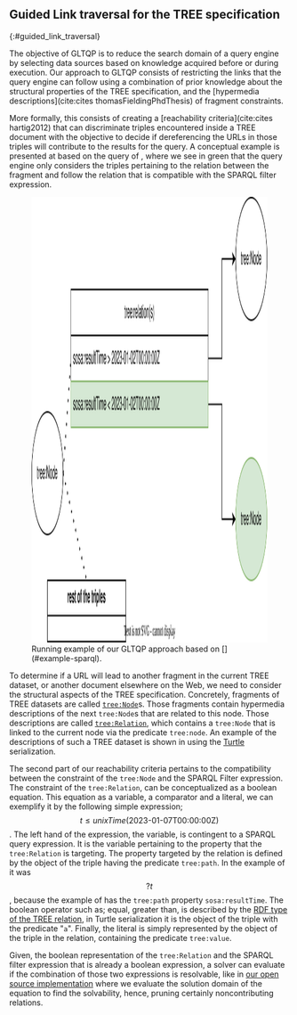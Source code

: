 ## Guided Link traversal for the TREE specification
{:#guided_link_traversal}

The objective of GLTQP is to reduce the search domain of a query engine by selecting data sources based on knowledge 
acquired before or during execution.
Our approach to GLTQP consists of restricting the links 
that the query engine can follow using a combination of prior knowledge about the structural properties of the TREE specification,
and the [hypermedia descriptions](cite:cites thomasFieldingPhdThesis) of fragment constraints.

More formally, this consists of creating a [reachability criteria](cite:cites hartig2012) 
that can discriminate triples encountered
inside a TREE document with the objective to decide if dereferencing the URLs in
those triples will contribute to the results for the query.
A conceptual example is presented at [](#running_example) based on the query of [](#example-sparql),
where we see in green that the query engine only considers the triples pertaining to
the relation between the fragment and follow the relation that is compatible with the SPARQL filter expression.


<figure id="running_example">
<img src="img/running_example.drawio.svg" alt="[Running example of our GLTQP approach]" class="figure-narrow" style="height: 20vh">
<figcaption markdown="block">
Running example of our GLTQP approach based on [](#example-sparql).
</figcaption>
</figure>


To determine if a URL will lead to another fragment in the current TREE dataset,
or another document elsewhere on the Web,
we need to consider the structural aspects of the TREE specification.
Concretely, fragments of TREE datasets
are called [`tree:Node`](https://treecg.github.io/specification/#Node)s.
Those fragments contain hypermedia descriptions of the next `tree:Node`s that are related to this node.
Those descriptions are called [`tree:Relation`](https://treecg.github.io/specification/#Relation),
which contains a `tree:Node` that is linked to the current node via the predicate `tree:node`.
An example of the descriptions of such a TREE dataset is shown 
in [](#TREE-relation-turtle-example) using the [Turtle](https://www.w3.org/TR/turtle/) serialization.


The second part of our reachability criteria pertains to the compatibility between the constraint
of the `tree:Node` and the SPARQL Filter expression. 
The constraint of the `tree:Relation`, can be conceptualized as a boolean equation.
This equation as a variable, a comparator and a literal,
we can exemplify it by the following simple expression; $$ t \leq unixTime(\text{2023-01-07T00:00:00Z}) $$.
The left hand of the expression, the variable, is contingent to a SPARQL query expression.
It is the variable pertaining to the property that the `tree:Relation` is targeting.
The property targeted by the relation is defined by the object of the triple
having the predicate `tree:path`.
In the example of [](#example-sparql) it was $$ ?t $$, because the example of [](#TREE-relation-turtle-example)
has the `tree:path` property `sosa:resultTime`. 
The boolean operator such as; equal, greater than, is described by the [RDF type of the TREE relation](https://treecg.github.io/specification/#Relation), in Turtle serialization it is the object of the triple with the predicate "`a`".
Finally, the literal is simply represented by the object of the triple in the relation,
containing the predicate `tree:value`.


Given,
the boolean representation of the `tree:Relation` and the SPARQL filter expression that is already a boolean expression,
a solver can evaluate if the combination of those two expressions is resolvable, like in [our open source implementation](https://github.com/constraintAutomaton/comunica-feature-link-traversal/tree/feature/time-filtering-tree-sparqlee-implementation) where we evaluate the solution domain of the equation to find the solvability, hence, pruning certainly noncontributing relations.